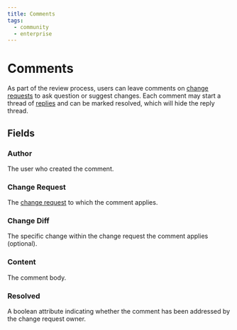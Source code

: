 ```yaml
---
title: Comments
tags:
  - community
  - enterprise
---
```


# Comments

As part of the review process, users can leave comments on [change requests](./changerequest.md) to ask question or suggest changes. Each comment may start a thread of [replies](./commentreply.md) and can be marked resolved, which will hide the reply thread.

## Fields

### Author

The user who created the comment.

### Change Request

The [change request](./changerequest.md) to which the comment applies.

### Change Diff

The specific change within the change request the comment applies (optional).

### Content

The comment body.

### Resolved

A boolean attribute indicating whether the comment has been addressed by the change request owner.
